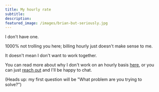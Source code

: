```yaml
---
title: My hourly rate
subtitle: 
description: 
featured_image: /images/brian-but-seriously.jpg
---
```


I don't have one.

1000% not trolling you here; billing hourly just doesn't make sense to me. 

It doesn't mean I don't want to work together.

You can read more about why I don't work on an hourly basis [here](/blog/what-s-wrong-with-hourly), or you can just [reach out](/contact) and I'll be happy to chat.

(Heads up: my first question will be "What problem are you trying to solve?")
